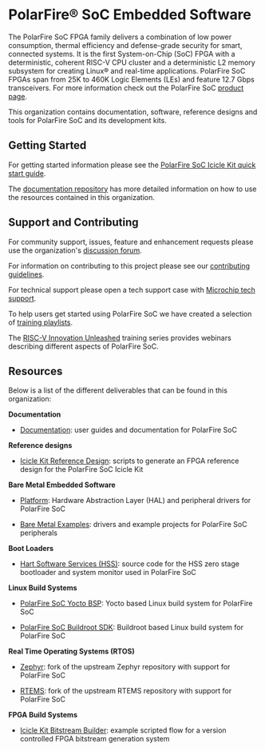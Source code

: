# PolarFire® SoC Embedded Software

The PolarFire SoC FPGA family delivers a combination of low power consumption, thermal efficiency
and defense-grade security for smart, connected systems. It is the first System-on-Chip (SoC) FPGA
with a deterministic, coherent RISC-V CPU cluster and a deterministic L2 memory subsystem for
creating Linux® and real-time applications. PolarFire SoC FPGAs span from 25K to 460K Logic Elements
(LEs) and feature 12.7 Gbps transceivers. For more information check out the PolarFire SoC
[product page](https://www.microchip.com/en-us/products/fpgas-and-plds/system-on-chip-fpgas/polarfire-soc-fpgas).

This organization contains documentation, software, reference designs and tools for PolarFire SoC
and its development kits.

## Getting Started

For getting started information please see the [PolarFire SoC Icicle Kit quick start guide](https://www.microsemi.com/products/fpga-soc/polarfire-soc-icicle-quick-start-guide).

The [documentation repository](https://github.com/polarfire-soc/polarfire-soc-documentation)
has more detailed information on how to use the resources contained in this organization.

## Support and Contributing

For community support, issues, feature and enhancement requests please use the organization's
[discussion forum](https://github.com/orgs/polarfire-soc/discussions).

For information on contributing to this project please see our [contributing guidelines](https://github.com/polarfire-soc/polarfire-soc-documentation/blob/master/.github/CONTRIBUTING.md).

For technical support please open a tech support case with [Microchip tech support](https://microchipsupport.force.com/s/).

To help users get started using PolarFire SoC we have created a selection of
[training playlists](https://www.youtube.com/c/MicrochipDeveloperHelp/playlists?view=50&sort=dd&shelf_id=4).

The [RISC-V Innovation Unleashed](https://www.microchip.com/en-us/education/technical-learning-center/webinars/fpga-webinars/risc-v-innovation-unleashed)
training series provides webinars describing different aspects of PolarFire SoC.

## Resources

Below is a list of the different deliverables that can be found in this
organization:

**Documentation**

- [Documentation](https://github.com/polarfire-soc/polarfire-soc-documentation): user guides and
  documentation for PolarFire SoC

**Reference designs**

- [Icicle Kit Reference Design](https://github.com/polarfire-soc/icicle-kit-reference-design):
  scripts to generate an FPGA reference design for the PolarFire SoC Icicle Kit

**Bare Metal Embedded Software**

- [Platform](https://github.com/polarfire-soc/platform): Hardware Abstraction Layer (HAL) and
  peripheral drivers for PolarFire SoC

- [Bare Metal Examples](https://github.com/polarfire-soc/polarfire-soc-bare-metal-examples):
  drivers and example projects for PolarFire SoC peripherals

**Boot Loaders**

- [Hart Software Services (HSS)](https://github.com/polarfire-soc/hart-software-services):
  source code for the HSS zero stage bootloader and system monitor used in PolarFire SoC

**Linux Build Systems**

- [PolarFire SoC Yocto BSP](https://github.com/polarfire-soc/meta-polarfire-soc-yocto-bsp):
  Yocto based Linux build system for PolarFire SoC

- [PolarFire SoC Buildroot SDK](https://github.com/polarfire-soc/polarfire-soc-buildroot-sdk):
  Buildroot based Linux build system for PolarFire SoC

**Real Time Operating Systems (RTOS)**

- [Zephyr](https://github.com/polarfire-soc/zephyr): fork of the upstream Zephyr repository with
  support for PolarFire SoC

- [RTEMS](https://github.com/polarfire-soc/rtems): fork of the upstream RTEMS repository with
  support for PolarFire SoC

**FPGA Build Systems**

- [Icicle Kit Bitstream Builder](https://github.com/polarfire-soc/icicle-kit-minimal-bring-up-design-bitstream-builder):
  example scripted flow for a version controlled FPGA bitstream generation system
